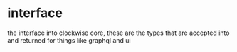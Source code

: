 # interface

the interface into clockwise core, these are the types that are accepted into and returned for things like graphql and ui
